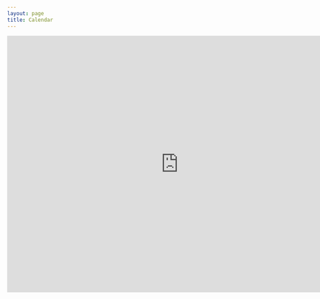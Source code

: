 ```yaml
---
layout: page
title: Calendar
---
```


<iframe src="https://calendar.google.com/calendar/embed?src=mjn5bjgvjapuil3ttnekujcjho%40group.calendar.google.com&ctz=America%2FChicago" style="border: 0" width="800" height="600" frameborder="0" scrolling="no"></iframe>
